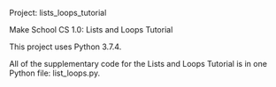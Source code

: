 Project: lists_loops_tutorial

Make School CS 1.0: Lists and Loops Tutorial

This project uses Python 3.7.4.

All of the supplementary code for the Lists and Loops Tutorial is in one Python file: list_loops.py. 
